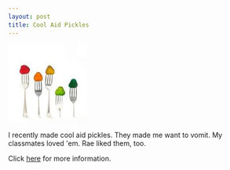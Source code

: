```yaml
---
layout: post
title: Cool Aid Pickles
---
```

![pickle](/images/cap.jpg)

I recently made cool aid pickles. They made me want to vomit. My classmates loved 'em. Rae liked them, too.

Click [here](https://www.google.com/search?q=cool+aid+pickles&rlz=1CAACAC_enUS828&oq=cool+aid+pickles&aqs=chrome..69i57j0l5.5586j1j7&sourceid=chrome&ie=UTF-8&safe=active&ssui=on) for more information.


